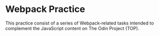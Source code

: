 # Webpack Practice
This practice consist of a series of Webpack-related tasks intended to complement the JavaScript content on The Odin Project (TOP).